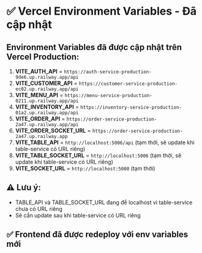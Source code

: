 # ✅ Vercel Environment Variables - Đã cập nhật

## Environment Variables đã được cập nhật trên Vercel Production:

1. **VITE_AUTH_API** = `https://auth-service-production-9de6.up.railway.app/api`
2. **VITE_CUSTOMER_API** = `https://customer-service-production-ec02.up.railway.app/api`
3. **VITE_MENU_API** = `https://menu-service-production-0211.up.railway.app/api`
4. **VITE_INVENTORY_API** = `https://inventory-service-production-01a2.up.railway.app/api`
5. **VITE_ORDER_API** = `https://order-service-production-2a47.up.railway.app/api`
6. **VITE_ORDER_SOCKET_URL** = `https://order-service-production-2a47.up.railway.app`
7. **VITE_TABLE_API** = `http://localhost:5006/api` (tạm thời, sẽ update khi table-service có URL riêng)
8. **VITE_TABLE_SOCKET_URL** = `http://localhost:5006` (tạm thời, sẽ update khi table-service có URL riêng)
9. **VITE_SOCKET_URL** = `http://localhost:5000` (tạm thời)

## ⚠️ Lưu ý:
- TABLE_API và TABLE_SOCKET_URL đang để localhost vì table-service chưa có URL riêng
- Sẽ cần update sau khi table-service có URL riêng

## ✅ Frontend đã được redeploy với env variables mới

